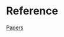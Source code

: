 # Reference
[Papers](https://thunder-hardcover-971.notion.site/f742796dc1a34c76b0a6c05005ef0d9d?v=ffa3d8ceb58c4dc7b0dc8d263d03ebfc)

